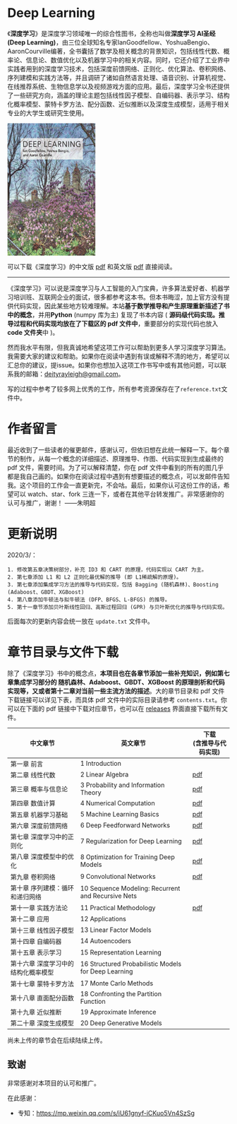 # Deep Learning

《**深度学习**》是深度学习领域唯一的综合性图书，全称也叫做**深度学习 AI圣经(Deep Learning)**，由三位全球知名专家IanGoodfellow、YoshuaBengio、AaronCourville编著，全书囊括了数学及相关概念的背景知识，包括线性代数、概率论、信息论、数值优化以及机器学习中的相关内容。同时，它还介绍了工业界中实践者用到的深度学习技术，包括深度前馈网络、正则化、优化算法、卷积网络、序列建模和实践方法等，并且调研了诸如自然语言处理、语音识别、计算机视觉、在线推荐系统、生物信息学以及视频游戏方面的应用。最后，深度学习全书还提供了一些研究方向，涵盖的理论主题包括线性因子模型、自编码器、表示学习、结构化概率模型、蒙特卡罗方法、配分函数、近似推断以及深度生成模型，适用于相关专业的大学生或研究生使用。

<img src="./docs/cover.jpg" width="200" height="300" alt="深度学习封面" align=center>

可以下载《深度学习》的中文版 [pdf](https://github.com/MingchaoZhu/DeepLearning/raw/master/DL%E4%B8%AD%E6%96%87.pdf) 和英文版 [pdf](https://github.com/MingchaoZhu/DeepLearning/raw/master/DL%E8%8B%B1%E6%96%87.pdf) 直接阅读。

---

《深度学习》可以说是深度学习与人工智能的入门宝典，许多算法爱好者、机器学习培训班、互联网企业的面试，很多都参考这本书。但本书晦涩，加上官方没有提供代码实现，因此某些地方较难理解。本站**基于数学推导和产生原理重新描述了书中的概念**，并用**Python** (numpy 库为主) 复现了书本内容 ( **源码级代码实现。推导过程和代码实现均放在了下载区的 pdf 文件中**，重要部分的实现代码也放入 **code 文件夹**中 )。

然而我水平有限，但我真诚地希望这项工作可以帮助到更多人学习深度学习算法。我需要大家的建议和帮助。如果你在阅读中遇到有误或解释不清的地方，希望可以汇总你的建议，提issue。如果你也想加入这项工作书写中或有其他问题，可以联系我的邮箱：deityrayleigh@gmail.com。

写的过程中参考了较多网上优秀的工作，所有参考资源保存在了`reference.txt`文件中。

# 作者留言

最近收到了一些读者的催更邮件，感谢认可，但依旧想在此统一解释一下。每个章节的制作，从每一个概念的详细描述、原理推导、作图、代码实现到生成最终的 pdf 文件，需要时间。为了可以解释清楚，你在 pdf 文件中看到的所有的图几乎都是我自己画的。如果你在阅读过程中遇到有想要描述的概念点，可以发邮件告知我。这个项目的工作会一直更新完，不会咕。最后，如果你认可这份工作的话，希望可以 watch、star、fork 三连一下，或者在其他平台转发推广。非常感谢你的认可与推广，谢谢！			——朱明超

# 更新说明

2020/3/：

	1. 修改第五章决策树部分，补充 ID3 和 CART 的原理，代码实现以 CART 为主。
 	2. 第七章添加 L1 和 L2 正则化最优解的推导 (即 L1稀疏解的原理)。
 	3. 第七章添加集成学习方法的推导与代码实现，包括 Bagging (随机森林)、Boosting (Adaboost、GBDT、XGBoost)
 	4. 第八章添加牛顿法与拟牛顿法 (DFP、BFGS、L-BFGS) 的推导。
 	5. 第十一章节添加贝叶斯线性回归、高斯过程回归 (GPR) 与贝叶斯优化的推导与代码实现。

后面每次的更新内容会统一放在 `update.txt` 文件中。

# 章节目录与文件下载

除了《深度学习》书中的概念点，**本项目也在各章节添加一些补充知识，例如第七章集成学习部分的 随机森林、Adaboost、GBDT、XGBoost 的原理剖析和代码实现等，又或者第十二章对当前一些主流方法的描述**。大的章节目录和 pdf 文件下载链接可以详见下表，而具体 pdf 文件中的实际目录请参考 `contents.txt`。你可以在下面的 pdf 链接中下载对应章节，也可以在 [releases](https://github.com/MingchaoZhu/DeepLearning/releases) 界面直接下载所有文件。

| 中文章节 | 英文章节 | 下载<br />(含推导与代码实现) |
| ------------ | ------------ | ------------ |
| 第一章 前言 | 1 Introduction |  |
| 第二章 线性代数 | 2 Linear Algebra | [pdf](https://github.com/MingchaoZhu/DeepLearning/raw/master/2%20%E7%BA%BF%E6%80%A7%E4%BB%A3%E6%95%B0.pdf) |
| 第三章 概率与信息论                 | 3 Probability and Information Theory | [pdf](https://github.com/MingchaoZhu/DeepLearning/raw/master/3%20%E6%A6%82%E7%8E%87%E4%B8%8E%E4%BF%A1%E6%81%AF%E8%AE%BA.pdf) |
| 第四章 数值计算                     | 4 Numerical Computation | [pdf](https://github.com/MingchaoZhu/DeepLearning/raw/master/4%20%E6%95%B0%E5%80%BC%E8%AE%A1%E7%AE%97.pdf) |
| 第五章 机器学习基础                 | 5 Machine Learning Basics | [pdf](https://github.com/MingchaoZhu/DeepLearning/raw/master/5%20%E6%9C%BA%E5%99%A8%E5%AD%A6%E4%B9%A0%E5%9F%BA%E7%A1%80.pdf) |
| 第六章 深度前馈网络                 | 6 Deep Feedforward Networks | [pdf](https://github.com/MingchaoZhu/DeepLearning/raw/master/6%20%E6%B7%B1%E5%BA%A6%E5%89%8D%E9%A6%88%E7%BD%91%E7%BB%9C.pdf) |
| 第七章 深度学习中的正则化           | 7 Regularization for Deep Learning | [pdf](https://github.com/MingchaoZhu/DeepLearning/raw/master/7%20%E6%B7%B1%E5%BA%A6%E5%AD%A6%E4%B9%A0%E4%B8%AD%E7%9A%84%E6%AD%A3%E5%88%99%E5%8C%96.pdf) |
| 第八章 深度模型中的优化 | 8 Optimization for Training Deep Models | [pdf](https://github.com/MingchaoZhu/DeepLearning/raw/master/8%20%E6%B7%B1%E5%BA%A6%E6%A8%A1%E5%9E%8B%E4%B8%AD%E7%9A%84%E4%BC%98%E5%8C%96.pdf) |
| 第九章 卷积网络 | 9 Convolutional Networks | [pdf](https://github.com/MingchaoZhu/DeepLearning/raw/master/9%20%E5%8D%B7%E7%A7%AF%E7%BD%91%E7%BB%9C.pdf) |
| 第十章 序列建模：循环和递归网络 | 10 Sequence Modeling: Recurrent and Recursive Nets |  |
| 第十一章 实践方法论                 | 11 Practical Methodology | [pdf](https://github.com/MingchaoZhu/DeepLearning/raw/master/11%20%E5%AE%9E%E8%B7%B5%E6%96%B9%E6%B3%95%E8%AE%BA.pdf) |
| 第十二章 应用 | 12 Applications |  |
| 第十三章 线性因子模型 | 13 Linear Factor Models |  |
| 第十四章 自编码器                   | 14 Autoencoders |  |
| 第十五章 表示学习                   | 15 Representation Learning |  |
| 第十六章 深度学习中的结构化概率模型 | 16 Structured Probabilistic Models for Deep Learning |  |
| 第十七章 蒙特卡罗方法 | 17 Monte Carlo Methods |  |
| 第十八章 直面配分函数 | 18 Confronting the Partition Function |  |
| 第十九章 近似推断                   | 19 Approximate Inference |  |
| 第二十章 深度生成模型 | 20 Deep Generative Models |  |

尚未上传的章节会在后续陆续上传。

## 致谢

非常感谢对本项目的认可和推广。

在此感谢：

- 专知：https://mp.weixin.qq.com/s/iU61gnyf-iCKuo5Vn4SzSg